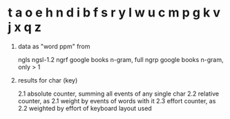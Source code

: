 

# t a o e h n d i b f s r y l w u c m p g k v j x q z

1. data as "word ppm" from 

    ngls    ngsl-1.2 
    ngrf    google books n-gram, full
    ngrp    google books n-gram, only > 1

2. results for char (key)
    
    2.1 absolute counter, summing all events of any single char
    2.2 relative counter, as 2.1 weight by events of words with it
    2.3 effort counter, as 2.2 weighted by effort of keyboard layout used


